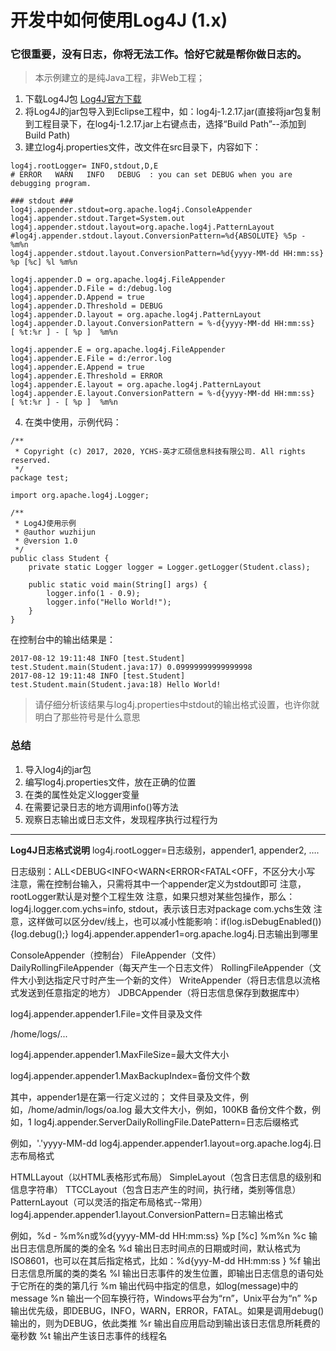 # 开发中如何使用Log4J (1.x)
### 它很重要，没有日志，你将无法工作。恰好它就是帮你做日志的。

> 本示例建立的是纯Java工程，非Web工程；

1. 下载Log4J包 [Log4J官方下载](http://logging.apache.org/log4j/1.2/)
2. 将Log4J的jar包导入到Eclipse工程中，如：log4j-1.2.17.jar(直接将jar包复制到工程目录下，在log4j-1.2.17.jar上右键点击，选择“Build Path”--添加到Build Path)
3. 建立log4j.properties文件，改文件在src目录下，内容如下：

```
log4j.rootLogger= INFO,stdout,D,E
# ERROR   WARN   INFO   DEBUG  : you can set DEBUG when you are debugging program.

### stdout ###
log4j.appender.stdout=org.apache.log4j.ConsoleAppender
log4j.appender.stdout.Target=System.out
log4j.appender.stdout.layout=org.apache.log4j.PatternLayout
#log4j.appender.stdout.layout.ConversionPattern=%d{ABSOLUTE} %5p - %m%n
log4j.appender.stdout.layout.ConversionPattern=%d{yyyy-MM-dd HH:mm:ss} %p [%c] %l %m%n

log4j.appender.D = org.apache.log4j.FileAppender
log4j.appender.D.File = d:/debug.log
log4j.appender.D.Append = true
log4j.appender.D.Threshold = DEBUG 
log4j.appender.D.layout = org.apache.log4j.PatternLayout
log4j.appender.D.layout.ConversionPattern = %-d{yyyy-MM-dd HH:mm:ss}  [ %t:%r ] - [ %p ]  %m%n

log4j.appender.E = org.apache.log4j.FileAppender
log4j.appender.E.File = d:/error.log 
log4j.appender.E.Append = true
log4j.appender.E.Threshold = ERROR 
log4j.appender.E.layout = org.apache.log4j.PatternLayout
log4j.appender.E.layout.ConversionPattern = %-d{yyyy-MM-dd HH:mm:ss}  [ %t:%r ] - [ %p ]  %m%n
```
4. 在类中使用，示例代码：

```
/**
 * Copyright (c) 2017, 2020, YCHS-英才汇硕信息科技有限公司. All rights reserved.
 */
package test;

import org.apache.log4j.Logger;

/**
 * Log4J使用示例
 * @author wuzhijun
 * @version 1.0 
 */
public class Student {
    private static Logger logger = Logger.getLogger(Student.class);
    
	public static void main(String[] args) {
	    logger.info(1 - 0.9);	 
	    logger.info("Hello World!");
	}
}
```
在控制台中的输出结果是：

```
2017-08-12 19:11:48 INFO [test.Student] test.Student.main(Student.java:17) 0.09999999999999998
2017-08-12 19:11:48 INFO [test.Student] test.Student.main(Student.java:18) Hello World!
```
> 请仔细分析该结果与log4j.properties中stdout的输出格式设置，也许你就明白了那些符号是什么意思
### 总结
  1. 导入log4j的jar包
  2. 编写log4j.properties文件，放在正确的位置
  3. 在类的属性处定义logger变量
  4. 在需要记录日志的地方调用info()等方法 
  5. 观察日志输出或日志文件，发现程序执行过程行为
  

---
**Log4J日志格式说明**
 log4j.rootLogger=日志级别，appender1, appender2, ….

日志级别：ALL<DEBUG<INFO<WARN<ERROR<FATAL<OFF，不区分大小写
注意，需在控制台输入，只需将其中一个appender定义为stdout即可
注意，rootLogger默认是对整个工程生效
注意，如果只想对某些包操作，那么：log4j.logger.com.ychs=info, stdout，表示该日志对package com.ychs生效
注意，这样做可以区分dev/线上，也可以减小性能影响：if(log.isDebugEnabled()){log.debug();}
  log4j.appender.appender1=org.apache.log4j.日志输出到哪里

ConsoleAppender（控制台）
FileAppender（文件）
DailyRollingFileAppender（每天产生一个日志文件）
RollingFileAppender（文件大小到达指定尺寸时产生一个新的文件）
WriteAppender（将日志信息以流格式发送到任意指定的地方）
JDBCAppender（将日志信息保存到数据库中）


log4j.appender.appender1.File=文件目录及文件

/home/logs/...

 log4j.appender.appender1.MaxFileSize=最大文件大小

 log4j.appender.appender1.MaxBackupIndex=备份文件个数

其中，appender1是在第一行定义过的；
文件目录及文件，例如，/home/admin/logs/oa.log
最大文件大小，例如，100KB
备份文件个数，例如，1
  log4j.appender.ServerDailyRollingFile.DatePattern=日志后缀格式

例如，'.'yyyy-MM-dd
  log4j.appender.appender1.layout=org.apache.log4j.日志布局格式

HTMLLayout（以HTML表格形式布局）
SimpleLayout（包含日志信息的级别和信息字符串）
TTCCLayout（包含日志产生的时间，执行绪，类别等信息）
PatternLayout（可以灵活的指定布局格式--常用）
 log4j.appender.appender1.layout.ConversionPattern=日志输出格式

例如，%d - %m%n或%d{yyyy-MM-dd HH:mm:ss} %p [%c] %m%n
%c 输出日志信息所属的类的全名
%d 输出日志时间点的日期或时间，默认格式为ISO8601，也可以在其后指定格式，比如：%d{yyy-M-dd HH:mm:ss } 
%f 输出日志信息所属的类的类名
%l 输出日志事件的发生位置，即输出日志信息的语句处于它所在的类的第几行
%m 输出代码中指定的信息，如log(message)中的message
%n 输出一个回车换行符，Windows平台为“rn”，Unix平台为“n”
%p 输出优先级，即DEBUG，INFO，WARN，ERROR，FATAL。如果是调用debug()输出的，则为DEBUG，依此类推
%r 输出自应用启动到输出该日志信息所耗费的毫秒数
%t 输出产生该日志事件的线程名
